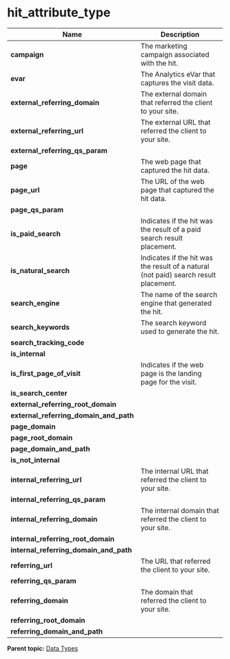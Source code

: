 # hit_attribute_type

|Name|Description|
|----|-----------|
|**campaign** | The marketing campaign associated with the hit. |
|**evar** | The Analytics eVar that captures the visit data. |
|**external_referring_domain** | The external domain that referred the client to your site. |
|**external_referring_url** | The external URL that referred the client to your site. |
|**external_referring_qs_param** | |
|**page** | The web page that captured the hit data. |
|**page_url** | The URL of the web page that captured the hit data. |
|**page_qs_param** | |
|**is_paid_search** | Indicates if the hit was the result of a paid search result placement. |
|**is_natural_search** | Indicates if the hit was the result of a natural (not paid) search result placement. |
|**search_engine** | The name of the search engine that generated the hit. |
|**search_keywords** | The search keyword used to generate the hit. |
|**search_tracking_code** | |
|**is_internal** | |
|**is_first_page_of_visit** | Indicates if the web page is the landing page for the visit. |
|**is_search_center** | |
|**external_referring_root_domain** | |
|**external_referring_domain_and_path** | |
|**page_domain** | |
|**page_root_domain** | |
|**page_domain_and_path** | |
|**is_not_internal** | |
|**internal_referring_url** | The internal URL that referred the client to your site. |
|**internal_referring_qs_param** | |
|**internal_referring_domain** | The internal domain that referred the client to your site. |
|**internal_referring_root_domain** | |
|**internal_referring_domain_and_path** | |
|**referring_url** | The URL that referred the client to your site. |
|**referring_qs_param** | |
|**referring_domain** | The domain that referred the client to your site. |
|**referring_root_domain** | |
|**referring_domain_and_path** | |

**Parent topic:** [Data Types](../data_types/c_datatypes.md)

